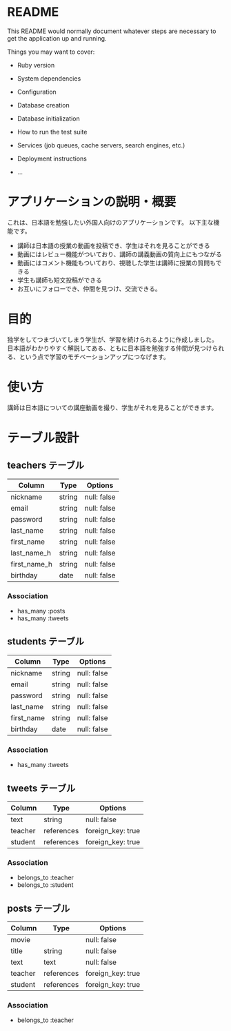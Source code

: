 # README

This README would normally document whatever steps are necessary to get the
application up and running.

Things you may want to cover:

* Ruby version

* System dependencies

* Configuration

* Database creation

* Database initialization

* How to run the test suite

* Services (job queues, cache servers, search engines, etc.)

* Deployment instructions

* ...

# アプリケーションの説明・概要
これは、日本語を勉強したい外国人向けのアプリケーションです。
以下主な機能です。
- 講師は日本語の授業の動画を投稿でき、学生はそれを見ることができる
- 動画にはレビュー機能がついており、講師の講義動画の質向上にもつながる
- 動画にはコメント機能もついており、視聴した学生は講師に授業の質問もできる
- 学生も講師も短文投稿ができる
- お互いにフォローでき、仲間を見つけ、交流できる。

# 目的
独学をしてつまづいてしまう学生が、学習を続けられるように作成しました。
日本語がわかりやすく解説してある、ともに日本語を勉強する仲間が見つけられる、という点で学習のモチベーションアップにつなげます。

# 使い方
講師は日本語についての講座動画を撮り、学生がそれを見ることができます。

# テーブル設計

## teachers テーブル
| Column       | Type       | Options                        |
| ------------ | ---------- | ------------------------------ |
| nickname     | string     | null: false                    |
| email        | string     | null: false                    |
| password     | string     | null: false                    |
| last_name    | string     | null: false                    |
| first_name   | string     | null: false                    |
| last_name_h  | string     | null: false                    |
| first_name_h | string     | null: false                    |
| birthday     | date       | null: false                    |

### Association

- has_many :posts
- has_many :tweets


## students テーブル
| Column       | Type       | Options                        |
| ------------ | ---------- | ------------------------------ |
| nickname     | string     | null: false                    |
| email        | string     | null: false                    |
| password     | string     | null: false                    |
| last_name    | string     | null: false                    |
| first_name   | string     | null: false                    |
| birthday     | date       | null: false                    |

### Association

- has_many :tweets


## tweets テーブル
| Column    | Type       | Options           |
| --------- | ---------- | ----------------- |
| text      | string     | null: false       |
| teacher   | references | foreign_key: true |
| student   | references | foreign_key: true |

### Association

- belongs_to :teacher
- belongs_to :student


## posts テーブル
| Column    | Type       | Options           |
| --------- | ---------- | ----------------- |
| movie     |            | null: false       |
| title     | string     | null: false       |
| text      | text       | null: false       |
| teacher   | references | foreign_key: true |
| student   | references | foreign_key: true |

### Association

- belongs_to :teacher